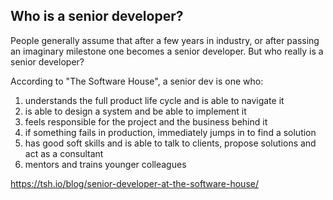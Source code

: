 ## Who is a senior developer?

People generally assume that after a few years in industry, or after passing an imaginary milestone one becomes a senior developer. But who really is a senior developer?

According to "The Software House", a senior dev is one who:

1. understands the full product life cycle and is able to navigate it
2. is able to design a system and be able to implement it
3. feels responsible for the project and the business behind it
4. if something fails in production, immediately jumps in to find a solution
5. has good soft skills and is able to talk to clients, propose solutions and act as a consultant
6. mentors and trains younger colleagues

https://tsh.io/blog/senior-developer-at-the-software-house/